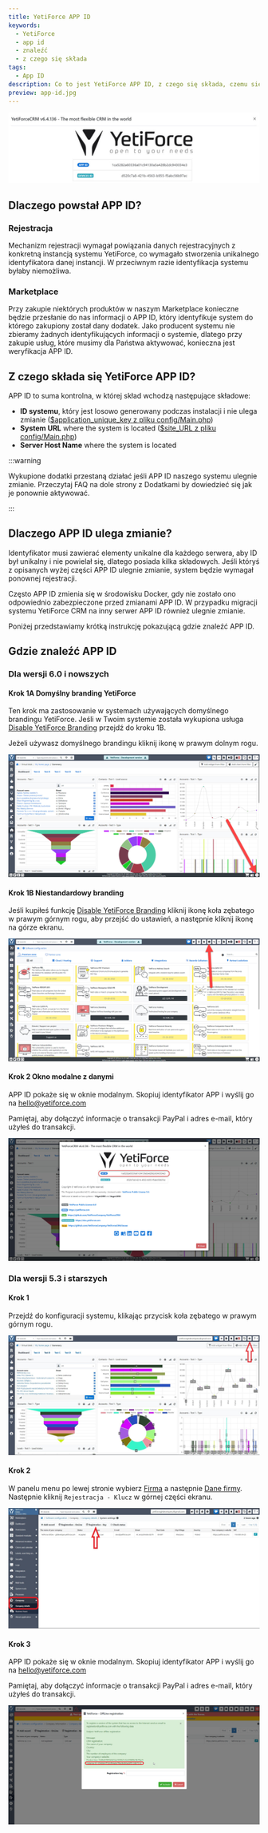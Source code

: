 ```yaml
---
title: YetiForce APP ID
keywords:
  - YetiForce
  - app id
  - znaleźć
  - z czego się składa
tags:
  - App ID
description: Co to jest YetiForce APP ID, z czego się składa, czemu się zmienia, gdzie je znaleźć?
preview: app-id.jpg
---
```


![App ID](app-id.jpg)

## Dlaczego powstał APP ID?

### Rejestracja

Mechanizm rejestracji wymagał powiązania danych rejestracyjnych z konkretną instancją systemu YetiForce, co wymagało stworzenia unikalnego identyfikatora danej instancji. W przeciwnym razie identyfikacja systemu byłaby niemożliwa.

### Marketplace

Przy zakupie niektórych produktów w naszym Marketplace konieczne będzie przesłanie do nas informacji o APP ID, który identyfikuje system do którego zakupiony został dany dodatek. Jako producent systemu nie zbieramy żadnych identyfikujących informacji o systemie, dlatego przy zakupie usług, które musimy dla Państwa aktywować, konieczna jest weryfikacja APP ID.

## Z czego składa się YetiForce APP ID?

APP ID to suma kontrolna, w której skład wchodzą następujące składowe:

- **ID systemu**, który jest losowo generowany podczas instalacji i nie ulega zmianie ([$application_unique_key z pliku config/Main.php](https://doc.yetiforce.com/code/classes/Config-Main.html#property_application_unique_key))
- **System URL** where the system is located ([$site_URL z pliku config/Main.php](https://doc.yetiforce.com/code/classes/Config-Main.html#property_site_URL))
- **Server Host Name** where the system is located

:::warning

Wykupione dodatki przestaną działać jeśli APP ID naszego systemu ulegnie zmianie. Przeczytaj FAQ na dole strony z Dodatkami by dowiedzieć się jak je ponownie aktywować.

:::

## Dlaczego APP ID ulega zmianie?

Identyfikator musi zawierać elementy unikalne dla każdego serwera, aby ID był unikalny i nie powielał się, dlatego posiada kilka składowych. Jeśli któryś z opisanych wyżej części APP ID ulegnie zmianie, system będzie wymagał ponownej rejestracji.

Często APP ID zmienia się w środowisku Docker, gdy nie zostało ono odpowiednio zabezpieczone przed zmianami APP ID. W przypadku migracji systemu YetiForce CRM na inny serwer APP ID również ulegnie zmianie.

Poniżej przedstawiamy krótką instrukcję pokazującą gdzie znaleźć APP ID.

## Gdzie znaleźć APP ID

### Dla wersji 6.0 i nowszych

#### Krok 1A Domyślny branding YetiForce

Ten krok ma zastosowanie w systemach używających domyślnego brandingu YetiForce. Jeśli w Twoim systemie została wykupiona usługa [Disable YetiForce Branding](https://yetiforce.com/pl/yetiforce-branding) przejdź do kroku 1B.

Jeżeli używasz domyślnego brandingu kliknij ikonę <i className="fas fa-info-circle fa-fw"></i> w prawym dolnym rogu.

![App ID](app-id-1.jpg)

#### Krok 1B Niestandardowy branding

Jeśli kupiłeś funkcję [Disable YetiForce Branding](https://yetiforce.com/pl/yetiforce-branding) kliknij ikonę koła zębatego <i className="fas fa-cog fa-fw"></i> w prawym górnym rogu, aby przejść do ustawień, a następnie kliknij ikonę <i className="fas fa-info-circle fa-fw"></i> na górze ekranu.

![App ID](app-id-2.jpg)

#### Krok 2 Okno modalne z danymi

APP ID pokaże się w oknie modalnym. Skopiuj identyfikator APP i wyślij go na hello@yetiforce.com

Pamiętaj, aby dołączyć informacje o transakcji PayPal i adres e-mail, który użyłeś do transakcji.

![App ID](app-id-0.jpg)

### Dla wersji 5.3 i starszych

#### Krok 1

Przejdź do konfiguracji systemu, klikając przycisk koła zębatego <i className="fas fa-cog fa-fw"></i> w prawym górnym rogu.

![App ID](app-id-3.jpg)

#### Krok 2

W panelu menu po lewej stronie wybierz [Firma](/administrator-guides/company) a następnie [Dane firmy](/administrator-guides/company/company-details/). Następnie kliknij `Rejestracja - Klucz` w górnej części ekranu.

![App ID](app-id-4.jpg)

#### Krok 3

APP ID pokaże się w oknie modalnym. Skopiuj identyfikator APP i wyślij go na hello@yetiforce.com

Pamiętaj, aby dołączyć informacje o transakcji PayPal i adres e-mail, który użyłeś do transakcji.

![App ID](app-id-4.png)
